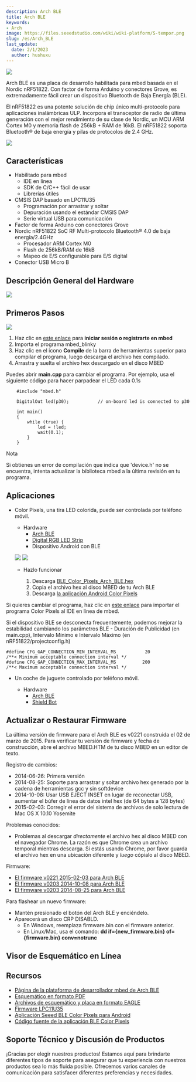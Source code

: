 ```yaml
---
description: Arch BLE
title: Arch BLE
keywords:
- Arch
image: https://files.seeedstudio.com/wiki/wiki-platform/S-tempor.png
slug: /es/Arch_BLE
last_update:
  date: 2/1/2023
  author: hushuxu
---
```


![](https://files.seeedstudio.com/wiki/Arch_BLE/img/Arch_BLE.jpg)

Arch BLE es una placa de desarrollo habilitada para mbed basada en el Nordic nRF51822. Con factor de forma Arduino y conectores Grove, es extremadamente fácil crear un dispositivo Bluetooth de Baja Energía (BLE).

El nRF51822 es una potente solución de chip único multi-protocolo para aplicaciones inalámbricas ULP. Incorpora el transceptor de radio de última generación con el mejor rendimiento de su clase de Nordic, un MCU ARM Cortex M0 y memoria flash de 256kB + RAM de 16kB. El nRF51822 soporta Bluetooth® de baja energía y pilas de protocolos de 2.4 GHz.

[![](https://files.seeedstudio.com/wiki/common/Get_One_Now_Banner.png)](https://www.seeedstudio.com/Arch-BLE-p-1998.html)

Características
--------

-   Habilitado para mbed
    -  IDE en línea
    -  SDK de C/C++ fácil de usar
    -  Librerías útiles
-   CMSIS DAP basado en LPC11U35
    -  Programación por arrastrar y soltar
    -  Depuración usando el estándar CMSIS DAP
    -  Serie virtual USB para comunicación
-   Factor de forma Arduino con conectores Grove
-   Nordic nRF51822 SoC RF Multi-protocolo Bluetooth® 4.0 de baja energía/2.4GHz
    -  Procesador ARM Cortex M0
    -  Flash de 256kB/RAM de 16kB
    -  Mapeo de E/S configurable para E/S digital
-  Conector USB Micro B

Descripción General del Hardware
------

![](https://files.seeedstudio.com/wiki/Arch_BLE/img/Arch_BLE_Pinout.png)

Primeros Pasos
-----------

![](https://files.seeedstudio.com/wiki/Arch_BLE/img/Get_started_with_mbed.png)

1.  Haz clic en [este enlace](https://developer.mbed.org/compiler/#import:/teams/mbed/code/mbed_blinky/;platform:Seeed-Arch-BLE) para **iniciar sesión o registrarte en mbed**
2.  Importa el programa mbed_blinky
3.  Haz clic en el icono **Compile** de la barra de herramientas superior para compilar el programa, luego descarga el archivo hex compilado.
4.  Arrastra y suelta el archivo hex descargado en el disco MBED

Puedes abrir **main.cpp** para cambiar el programa. Por ejemplo, usa el siguiente código para hacer parpadear el LED cada 0.1s
```
    #include "mbed.h"

    DigitalOut led(p30);           // on-board led is connected to p30

    int main()
    {
        while (true) {
            led = !led;
            wait(0.1);
        }
    }
```

<div className="admonition note">
  <p className="admonition-title">Nota</p>
  <p>Si obtienes un error de compilación que indica que 'device.h' no se encuentra, intenta actualizar la biblioteca mbed a la última revisión en tu programa.</p>
</div>


Aplicaciones
------------

-  Color Pixels, una tira LED colorida, puede ser controlada por teléfono móvil.

    *  Hardware
        -  [Arch BLE](https://www.seeedstudio.com/depot/Arch-BLE-p-1998.html?cPath=19_21)
        -  [Digital RGB LED Strip](https://www.seeedstudio.com/depot/Digital-RGB-LED-FlexiStrip-30-LED-1-Meter-p-1665.html)
        -  Dispositivo Android con BLE

    ![](https://files.seeedstudio.com/wiki/Arch_BLE/img/Ble_color_pixels_bb.png)
    ![](https://files.seeedstudio.com/wiki/Arch_BLE/img/Color_pixels_app.png)


    *  Hazlo funcionar

        1.  Descarga [BLE_Color_Pixels_Arch_BLE.hex](http://tangram.qiniudn.com/BLE_Color_Pixels_ARCH_BLE.hex)
        2.  Copia el archivo hex al disco MBED de tu Arch BLE
        3.  Descarga [la aplicación Android Color Pixels](http://tangram.qiniudn.com/seeed_ble_color_pixels.apk)

Si quieres cambiar el programa, haz clic en [este enlace](https://mbed.org/compiler/#import:/teams/Seeed/code/BLE_Color_Pixels/;platform:Seeed-Arch-BLE) para importar el programa Color Pixels al IDE en línea de mbed.

Si el dispositivo BLE se desconecta frecuentemente, podemos mejorar la estabilidad cambiando los parámetros BLE - Duración de Publicidad (en main.cpp), Intervalo Mínimo e Intervalo Máximo (en nRF51822/projectconfig.h)


```
#define CFG_GAP_CONNECTION_MIN_INTERVAL_MS           20                     /**< Minimum acceptable connection interval */
#define CFG_GAP_CONNECTION_MAX_INTERVAL_MS          200                     /**< Maximum acceptable connection interval */
```

-  Un coche de juguete controlado por teléfono móvil.

    *  Hardware
        -  [Arch BLE](https://www.seeedstudio.com/depot/Arch-BLE-p-1998.html?cPath=19_21)
        -  [Shield Bot](https://www.seeedstudio.com/Shield-Bot-p-1380.html)


Actualizar o Restaurar Firmware
--------------------------

La última versión de firmware para el Arch BLE es v0221 construida el 02 de marzo de 2015. Para verificar tu versión de firmware y fecha de construcción, abre el archivo MBED.HTM de tu disco MBED en un editor de texto.

Registro de cambios:

-   2014-06-26: Primera versión
-   2014-08-25: Soporte para arrastrar y soltar archivo hex generado por la cadena de herramientas gcc y sin softdevice
-   2014-10-08: Usar USB EJECT INSET en lugar de reconectar USB, aumentar el búfer de línea de datos intel hex (de 64 bytes a 128 bytes)
-   2015-02-03: Corregir el error del sistema de archivos de solo lectura de Mac OS X 10.10 Yosemite

Problemas conocidos:

-   Problemas al descargar *directamente* el archivo hex al disco MBED con el navegador Chrome. La razón es que Chrome crea un archivo temporal mientras descarga. Si estás usando Chrome, por favor guarda el archivo hex en una ubicación diferente y *luego* cópialo al disco MBED.

Firmware:

-   [El firmware v0221 2015-02-03 para Arch BLE](https://developer.mbed.org/media/uploads/yihui/arch_ble_interface_v221_20150203_2.bin)
-   [El firmware v0203 2014-10-08 para Arch BLE](https://developer.mbed.org/media/uploads/yihui/lpc11u35_nrf51822_if_mbed_v203_20141008.bin)
-   [El firmware v0203 2014-08-25 para Arch BLE](https://developer.mbed.org/media/uploads/yihui/lpc11u35_nrf51822_if_mbed_v203_20140825.bin)

Para flashear un nuevo firmware:

-   Mantén presionado el botón del Arch BLE y enciéndelo.
-   Aparecerá un disco CRP DISABLD.
    -   En Windows, reemplaza firmware.bin con el firmware anterior.
    -   En Linux/Mac, usa el comando: **dd if=\{new_firmware.bin\} of=\{firmware.bin\} conv=notrunc**


## Visor de Esquemático en Línea

<div class="altium-ecad-viewer" data-project-src="https://files.seeedstudio.com/wiki/Arch_BLE/res/Arch_BLE_v1.0_Eagle.zip" style={{borderRadius: '0px 0px 4px 4px', height: 500, borderStyle: 'solid', borderWidth: 1, borderColor: 'rgb(241, 241, 241)', overflow: 'hidden', maxWidth: 1280, maxHeight: 700, boxSizing: 'border-box'}}>
</div>


Recursos
---------

-   [Página de la plataforma de desarrollador mbed de Arch BLE](https://developer.mbed.org/platforms/Seeed-Arch-BLE/)
-   [Esquemático en formato PDF](https://files.seeedstudio.com/wiki/Arch_BLE/res/Arch_BLE_v1.0_pdf.pdf)
-   [Archivos de esquemático y placa en formato EAGLE](https://files.seeedstudio.com/wiki/Arch_BLE/res/Arch_BLE_v1.0_Eagle.zip)
-   [Firmware LPC11U35](https://files.seeedstudio.com/wiki/Arch_BLE/res/Lpc11u35_nrf51822_if_mbed.bin.zip)
-   [Aplicación Seeed BLE Color Pixels para Android](http://tangram.qiniudn.com/seeed_ble_color_pixels.apk)
-   [Código fuente de la aplicación BLE Color Pixels](https://github.com/Seeed-Studio/ble_color_pixels)

<!-- Este archivo Markdown fue creado desde https://www.seeedstudio.com/wiki/Arch_BLE -->

## Soporte Técnico y Discusión de Productos

¡Gracias por elegir nuestros productos! Estamos aquí para brindarte diferentes tipos de soporte para asegurar que tu experiencia con nuestros productos sea lo más fluida posible. Ofrecemos varios canales de comunicación para satisfacer diferentes preferencias y necesidades.

<div class="button_tech_support_container">
<a href="https://forum.seeedstudio.com/" class="button_forum"></a> 
<a href="https://www.seeedstudio.com/contacts" class="button_email"></a>
</div>

<div class="button_tech_support_container">
<a href="https://discord.gg/eWkprNDMU7" class="button_discord"></a> 
<a href="https://github.com/Seeed-Studio/wiki-documents/discussions/69" class="button_discussion"></a>
</div>
